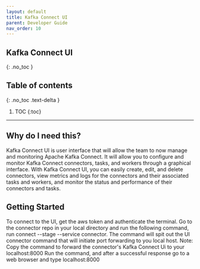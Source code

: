 ```yaml
---
layout: default
title: Kafka Connect UI
parent: Developer Guide
nav_order: 10
---
```


## Kafka Connect UI
{: .no_toc }


## Table of contents
{: .no_toc .text-delta }

1. TOC
{:toc}
---

## Why do I need this?
Kafka Connect UI is user interface that will allow the team to now manage and monitoring Apache Kafka Connect. It will allow you to configure and monitor Kafka Connect connectors, tasks, and workers through a graphical interface. With Kafka Connect UI, you can easily create, edit, and delete connectors, view metrics and logs for the connectors and their associated tasks and workers, and monitor the status and performance of their connectors and tasks. 

## Getting Started
To connect to the UI, get the aws token and authenticate the terminal.
Go to the connector repo in your local directory and run the following command, run connect --stage <stage name> --service connector. 
The command will spit out the UI connector command that will initiate port forwarding to you local host. 
Note: Copy the command to forward the connector's Kafka Connect Ui to your localhost:8000 
Run the command, and after a successful response go to a web browser and type localhost:8000